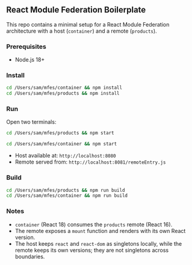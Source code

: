 ## React Module Federation Boilerplate

This repo contains a minimal setup for a React Module Federation architecture with a host (`container`) and a remote (`products`).

### Prerequisites
- Node.js 18+

### Install
```bash
cd /Users/sam/mfes/container && npm install
cd /Users/sam/mfes/products && npm install
```

### Run
Open two terminals:
```bash
cd /Users/sam/mfes/products && npm start
```
```bash
cd /Users/sam/mfes/container && npm start
```

- Host available at: `http://localhost:8080`
- Remote served from: `http://localhost:8081/remoteEntry.js`

### Build
```bash
cd /Users/sam/mfes/products && npm run build
cd /Users/sam/mfes/container && npm run build
```

### Notes
- `container` (React 18) consumes the `products` remote (React 16).
- The remote exposes a `mount` function and renders with its own React version.
- The host keeps `react` and `react-dom` as singletons locally, while the remote keeps its own versions; they are not singletons across boundaries.


